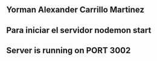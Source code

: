## Yorman Alexander Carrillo Martinez

## Para iniciar el servidor nodemon start
## Server is running on PORT 3002